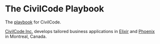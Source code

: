 # The CivilCode Playbook

The [playbook](https://github.com/civilcode/playbook) for CivilCode.

[CivilCode Inc.](http://www.civilcode.io) develops tailored business applications in [Elixir](http://elixir-lang.org/) and [Phoenix](http://www.phoenixframework.org/) in Montreal, Canada.
